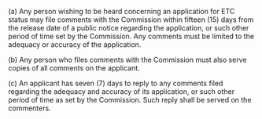 (a) Any person wishing to be heard concerning an application for ETC status may file comments with the Commission within fifteen (15) days from the release date of a public notice regarding the application, or such other period of time set by the Commission. Any comments must be limited to the adequacy or accuracy of the application.

(b) Any person who files comments with the Commission must also serve copies of all comments on the applicant.

(c) An applicant has seven (7) days to reply to any comments filed regarding the adequacy and accuracy of its application, or such other period of time as set by the Commission. Such reply shall be served on the commenters.

